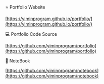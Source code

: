 ⭐ Portfolio Website 

[https://yiminprogram.github.io/portfolio/](https://yiminprogram.github.io/portfolio/)

💻 Portfolio Code Source 

[https://github.com/yiminprogram/portfolio](https://github.com/yiminprogram/portfolio)

📖 NoteBook

[https://github.com/yiminprogram/notebook](https://github.com/yiminprogram/notebook)
